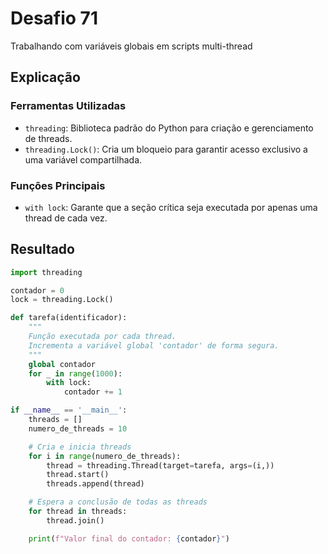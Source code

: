 # Desafio 71

Trabalhando com variáveis globais em scripts multi-thread

## Explicação

### Ferramentas Utilizadas

- `threading`: Biblioteca padrão do Python para criação e gerenciamento de threads.
- `threading.Lock()`: Cria um bloqueio para garantir acesso exclusivo a uma variável compartilhada.

### Funções Principais

- `with lock`: Garante que a seção crítica seja executada por apenas uma thread de cada vez.

## Resultado

```py
import threading

contador = 0
lock = threading.Lock()

def tarefa(identificador):
    """
    Função executada por cada thread.
    Incrementa a variável global 'contador' de forma segura.
    """
    global contador
    for _ in range(1000):
        with lock:
            contador += 1

if __name__ == '__main__':
    threads = []
    numero_de_threads = 10

    # Cria e inicia threads
    for i in range(numero_de_threads):
        thread = threading.Thread(target=tarefa, args=(i,))
        thread.start()
        threads.append(thread)

    # Espera a conclusão de todas as threads
    for thread in threads:
        thread.join()

    print(f"Valor final do contador: {contador}")